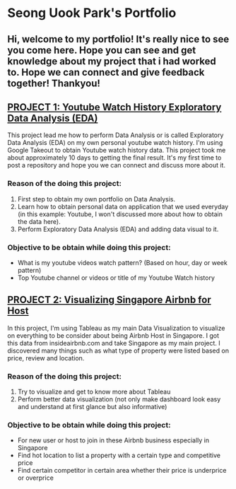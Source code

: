 # Seong Uook Park's Portfolio
## Hi, welcome to my portfolio! It's really nice to see you come here. Hope you can see and get knowledge about my project that i had worked to. Hope we can connect and give feedback together! Thankyou!

## [PROJECT 1: Youtube Watch History Exploratory Data Analysis (EDA)](https://github.com/seonguook88/youtube_history.git)
This project lead me how to perform Data Analysis or is called Exploratory Data Analysis (EDA) on my own personal youtube watch history. I'm using Google Takeout to obtain Youtube watch history data. This project took me about approximately 10 days to getting the final result. It's my first time to post a repository and hope you we can connect and discuss more about it. 

### Reason of the doing this project:
1. First step to obtain my own portfolio on Data Analysis.
2. Learn how to obtain personal data on application that we used everyday (in this example: Youtube, I won't discussed more about how to obtain the data here).
3. Perform Exploratory Data Analysis (EDA) and adding data visual to it.

### Objective to be obtain while doing this project:
- What is my youtube videos watch pattern? (Based on hour, day or week pattern)
- Top Youtube channel or videos or title of my Youtube Watch history

## [PROJECT 2: Visualizing Singapore Airbnb for Host](https://public.tableau.com/app/profile/seong.uook/viz/SingaporeAirBnbforHost/Dashboard1)
In this project, I'm using Tableau as my main Data Visualization to visualize on everything to be consider about being Airbnb Host in Singapore. I got this data from insideairbnb.com and take Singapore as my main project. I discovered many things such as what type of property were listed based on price, review and location. 

### Reason of the doing this project:
1. Try to visualize and get to know more about Tableau
2. Perform better data visualization (not only make dashboard look easy and understand at first glance but also informative)

### Objective to be obtain while doing this project:
- For new user or host to join in these Airbnb business especially in Singapore
- Find hot location to list a property with a certain type and competitive price
- Find certain competitor in certain area whether their price is underprice or overprice
